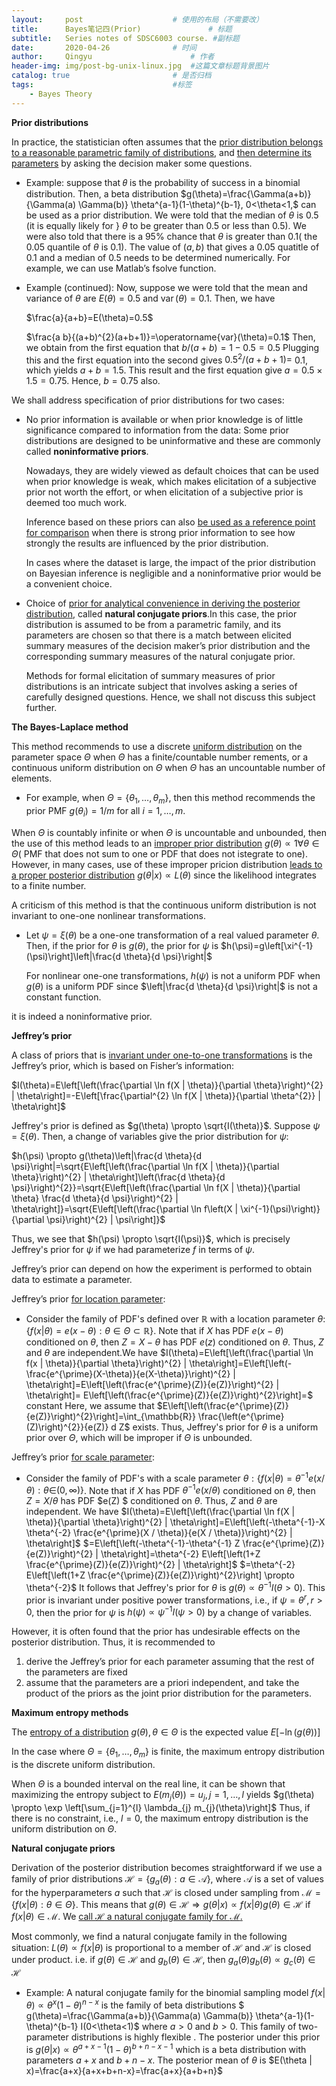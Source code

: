 ```yaml
---
layout:     post                    # 使用的布局（不需要改）
title:      Bayes笔记四(Prior)               # 标题
subtitle:   Series notes of SDSC6003 course. #副标题
date:       2020-04-26              # 时间
author:     Qingyu                      # 作者
header-img: img/post-bg-unix-linux.jpg  #这篇文章标题背景图片
catalog: true                       # 是否归档
tags:                               #标签
    - Bayes Theory
---
```


**Prior distributions**

In practice, the statistician often assumes that the <u>prior distribution belongs to a reasonable parametric family of distributions</u>, and <u>then determine its parameters</u> by asking the decision maker some questions.

- Example: suppose that 𝜃 is the probability of success in a binomial distribution. Then, a beta distribution $g(\theta)=\frac{\Gamma(a+b)}{\Gamma(a) \Gamma(b)} \theta^{a-1}(1-\theta)^{b-1}, 0<\theta<1,$ can be used as a prior distribution.
  We were told that the median of $\theta$ is 0.5  (it is equally likely for } $\theta$ to be greater than 0.5 or less than 0.5). We were also told that there is a $95 \%$ chance that $\theta$ is greater than 0.1( the 0.05 quantile of $\theta$ is 0.1). The value of $(a, b)$ that gives a 0.05 quatitle of 0.1 and a median of 0.5 needs to be determined numerically. For example, we can use Matlab’s fsolve function.

- Example (continued): Now, suppose we were told that the mean and variance of
  $\theta$ are $E(\theta)=0.5$ and $\operatorname{var}(\theta)=0.1$. Then, we have 

  $\frac{a}{a+b}=E(\theta)=0.5$

  $\frac{a b}{(a+b)^{2}(a+b+1)}=\operatorname{var}(\theta)=0.1$
  Then, we obtain from the first equation that $b /(a+b)=1-0.5=0.5$ Plugging this and the first equation into the second gives $0.5^{2} /(a+b+1)=$ $0.1,$ which yields $a+b=1.5 .$ This result and the first equation give $a=0.5 \times 1.5=0.75 .$ Hence, $b=0.75$ also.

We shall address specification of prior distributions for two cases:

- No prior information is available or when prior knowledge is of little significance compared to information from the data: Some prior distributions are designed to be uninformative and these are commonly called **noninformative priors**.

  Nowadays, they are widely viewed as default choices that can be used when prior knowledge is weak, which makes elicitation of a subjective prior not worth the effort, or when elicitation of a subjective prior is deemed too much work.

  Inference based on these priors can also <u>be used as a reference point for comparison</u> when there is strong prior information to see how strongly the results are influenced by the prior distribution.

  In cases where the dataset is large, the impact of the prior distribution on Bayesian inference is negligible and a noninformative prior would be a convenient choice.

- Choice of <u>prior for analytical convenience in deriving the posterior distribution</u>, called **natural conjugate priors**.In this case, the prior distribution is assumed to be from a parametric family, and its parameters are chosen so that there is a match between elicited summary measures of the decision maker’s prior distribution and the corresponding summary measures of the natural conjugate prior.

  Methods for formal elicitation of summary measures of prior distributions is an intricate subject that involves asking a series of carefully designed questions. Hence, we shall not discuss this subject further.



**The Bayes-Laplace method**

This method recommends to use a discrete <u>uniform distribution</u> on the parameter space $\Theta$ when $\Theta$ has a finite/countable number rements, or a continuous uniform distribution on $\Theta$ when $\Theta$ has an uncountable number of elements.

- For example, when $\Theta=\left\{\theta_{1}, \ldots, \theta_{m}\right\},$ then this method recommends the prior PMF $g\left(\theta_{i}\right)=1 / m$ for all $i=1, \ldots, m .$

When $\Theta$ is countably infinite or when $\Theta$ is uncountable and unbounded, then the use of this method leads to an <u>improper prior distribution</u> $g(\theta) \propto 1 \forall \theta \in \Theta($ PMF that does not sum to one or PDF that does not istegrate to one). However, in many cases, use of these improper pricion distribution <u>leads to a proper posterior distribution</u> $g(\theta | x) \propto L(\theta)$ since the likelihood integrates to a finite number.

A criticism of this method is that the continuous uniform distribution is not invariant to one-one nonlinear transformations.

- Let $\psi=\xi(\theta)$ be a one-one transformation of a real valued parameter $\theta$. Then, if the prior for $\theta$ is $g(\theta)$, the prior for $\psi$ is $h(\psi)=g\left[\xi^{-1}(\psi)\right]\left|\frac{d \theta}{d \psi}\right|$

  For nonlinear one-one transformations, $h(\psi)$ is not a uniform PDF when $g(\theta)$ is a uniform PDF since $\left|\frac{d \theta}{d \psi}\right|$ is not a constant function.

it is indeed a noninformative prior.



**Jeffrey’s prior**

A class of priors that is <u>invariant under one-to-one transformations</u> is the Jeffrey’s prior, which is based on Fisher’s information:

$I(\theta)=E\left[\left(\frac{\partial \ln f(X | \theta)}{\partial \theta}\right)^{2} | \theta\right]=-E\left[\frac{\partial^{2} \ln f(X | \theta)}{\partial \theta^{2}} | \theta\right]$

Jeffrey's prior is defined as $g(\theta) \propto \sqrt{I(\theta)}$. Suppose $\psi=\xi(\theta) .$ Then, a change of variables give the prior distribution for $\psi:$

$h(\psi) \propto g(\theta)\left|\frac{d \theta}{d \psi}\right|=\sqrt{E\left[\left(\frac{\partial \ln f(X | \theta)}{\partial \theta}\right)^{2} | \theta\right]\left(\frac{d \theta}{d \psi}\right)^{2}}=\sqrt{E\left[\left(\frac{\partial \ln f(X | \theta)}{\partial \theta} \frac{d \theta}{d \psi}\right)^{2} | \theta\right]}=\sqrt{E\left[\left(\frac{\partial \ln f\left(X | \xi^{-1}(\psi)\right)}{\partial \psi}\right)^{2} | \psi\right]}$

Thus, we see that $h(\psi) \propto \sqrt{I(\psi)}$, which is precisely Jeffrey's prior for $\psi$ if we had parameterize $f$ in terms of $\psi .$

Jeffrey’s prior can depend on how the experiment is performed to obtain data to estimate a parameter.

Jeffrey’s prior <u>for location parameter</u>:

- Consider the family of PDF's defined over $\mathbb{R}$ with a location parameter $\theta:$ $\{f(x | \theta)=e(x-\theta): \theta \in \Theta \subset \mathbb{R}\} .$ Note that if $X$ has PDF $e(x-\theta)$ conditioned on $\theta,$ then $Z=X-\theta$ has PDF $e(z)$ conditioned on $\theta .$ Thus, $Z$ and $\theta$ are independent.We have
  $I(\theta)=E\left[\left(\frac{\partial \ln f(x | \theta)}{\partial \theta}\right)^{2} | \theta\right]=E\left[\left(-\frac{e^{\prime}(X-\theta)}{e(X-\theta)}\right)^{2} | \theta\right]=E\left[\left(\frac{e^{\prime}(Z)}{e(Z)}\right)^{2} | \theta\right]= E\left[\left(\frac{e^{\prime}(Z)}{e(Z)}\right)^{2}\right]=$ constant
  Here, we assume that $E\left[\left(\frac{e^{\prime}(Z)}{e(Z)}\right)^{2}\right]=\int_{\mathbb{R}} \frac{\left(e^{\prime}(Z)\right)^{2}}{e(Z)} d Z$ exists. Thus, Jeffrey's prior for $\theta$ is a uniform prior over $\Theta,$ which will be improper if $\Theta$ is unbounded.

Jeffrey’s prior <u>for scale parameter</u>:

- Consider the family of PDF's with a scale parameter $\theta:\left\{f(x | \theta)=\theta^{-1} e(x / \theta): \theta \in\right. (0, \infty)\}$. Note that if $X$ has PDF $\theta^{-1} e(x / \theta)$ conditioned on $\theta,$ then $Z=X / \theta$ has PDF $e(Z) $ conditioned on $\theta$. Thus, $Z$ and $\theta$ are independent. We have
  $I(\theta)=E\left[\left(\frac{\partial \ln f(X | \theta)}{\partial \theta}\right)^{2} | \theta\right]=E\left[\left(-\theta^{-1}-X \theta^{-2} \frac{e^{\prime}(X / \theta)}{e(X / \theta)}\right)^{2} | \theta\right]$
  $=E\left[\left(-\theta^{-1}-\theta^{-1} Z \frac{e^{\prime}(Z)}{e(Z)}\right)^{2} | \theta\right]=\theta^{-2} E\left[\left(1+Z \frac{e^{\prime}(Z)}{e(Z)}\right)^{2} | \theta\right]$
  $=\theta^{-2} E\left[\left(1+Z \frac{e^{\prime}(Z)}{e(Z)}\right)^{2}\right] \propto \theta^{-2}$
  It follows that Jeffrey's prior for $\theta$ is $g(\theta) \propto \theta^{-1} I(\theta>0)$. This prior is invariant under positive power transformations, i.e., if $\psi=\theta^{r}, r>0,$ then the prior for $\psi$ is $h(\psi) \propto \psi^{-1} I(\psi>0)$ by a change of variables.

However, it is often found that the prior has undesirable effects on the posterior distribution. Thus, it is recommended to 

1. derive the Jeffrey’s prior for each parameter assuming that the rest of the parameters are fixed 
2. assume that the parameters are a priori independent, and take the product of the priors as the joint prior distribution for the parameters.



**Maximum entropy methods**

The <u>entropy of a distribution</u> $g(\theta), \theta \in \Theta$ is the expected value $E[-\ln (g(\theta))]$

In the case where $\Theta=\left\{\theta_{1}, \dots, \theta_{m}\right\}$ is finite, the maximum entropy distribution is the discrete uniform distribution.

When $\Theta$ is a bounded interval on the real line, it can be shown that maximizing the entropy subject to $E\left(m_{j}(\theta)\right)=u_{j}, j=1, \ldots, l$ yields $g(\theta) \propto \exp \left[\sum_{j=1}^{l} \lambda_{j} m_{j}(\theta)\right]$ Thus, if there is no constraint, i.e., $l=0,$ the maximum entropy distribution is the uniform distribution on $\Theta .$



**Natural conjugate priors**

Derivation of the posterior distribution becomes straightforward if we use a family of prior distributions $\mathcal{H}=\left\{g_{a}(\theta): a \in \mathcal{A}\right\},$ where $\mathcal{A}$ is a set of values for the hyperparameters $a$ such that $\mathcal{H}$ is closed under sampling from $\mathcal{M}=\{f(x | \theta): \theta \in \Theta\}$. This means that $g(\theta) \in \mathcal{H} \Rightarrow g(\theta | x) \propto f(x | \theta) g(\theta) \in \mathcal{H}$ if $f(x | \theta) \in \mathcal{M}$. We <u>call $\mathcal{H}$ a natural conjugate family for $\mathcal{M}$.</u>

Most commonly, we find a natural conjugate family in the following situation: $L(\theta) \propto f(x| \theta)$ is proportional to a member of $\mathcal{H}$ and $\mathcal{H}$ is closed under product. i.e. if $g(\theta) \in \mathcal{H}$ and $g_{b}(\theta) \in \mathcal{H},$ then $g_{a}(\theta) g_{b}(\theta) \propto g_{c}(\theta) \in \mathcal{H}$

- Example: A natural conjugate family for the binomial sampling model $f(x | \theta) \propto \theta^{x}(1-\theta)^{n-x}$ is the family of beta distributions $ g(\theta)=\frac{\Gamma(a+b)}{\Gamma(a) \Gamma(b)} \theta^{a-1}(1-\theta)^{b-1} I(0<\theta<1)$ where $a>0$ and $b>0 .$ This family of two-parameter distributions is highly flexible . The posterior under this prior is $g(\theta | x) \propto \theta^{a+x-1}(1-\theta)^{b+n-x-1}$ which is a beta distribution with parameters $a+x$ and $b+n-x$. The posterior mean of $\theta$ is $E(\theta | x)=\frac{a+x}{a+x+b+n-x}=\frac{a+x}{a+b+n}$

